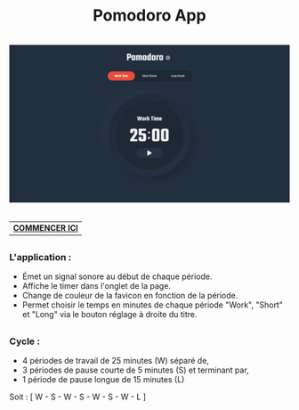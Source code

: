 <h1 align="center">Pomodoro App</h1>

<br>
<div align="center">
  <img src="./assets/PomodoroApp.jpg">
</div>

<br>

<table align="center">
  <tr>
    <td>
      <a href="https://fabiodevcode.github.io/Pomodoro-App/">
        <b>COMMENCER ICI</b>
      </a>
    </td>
  </tr>
</table>


##

### L'application : 

- Émet un signal sonore au début de chaque période.
- Affiche le timer dans l'onglet de la page.
- Change de couleur de la favicon en fonction de la période.
- Permet choisir le temps en minutes de chaque période "Work", "Short" et "Long" via le bouton réglage à droite du titre.

##

### Cycle :

- 4 périodes de travail de 25 minutes (W) séparé de,
- 3 périodes de pause courte de 5 minutes (S) et terminant par,
- 1 période de pause longue de 15 minutes (L)

Soit : [ W - S - W - S - W - S - W - L ]

<br>
